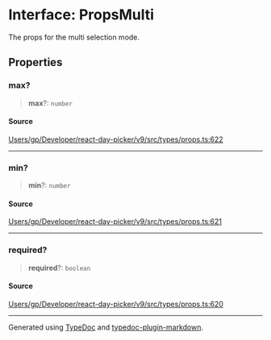 # Interface: PropsMulti

The props for the multi selection mode.

## Properties

### max?

> **max**?: `number`

#### Source

[Users/gp/Developer/react-day-picker/v9/src/types/props.ts:622](https://github.com/gpbl/react-day-picker/blob/005599683/src/types/props.ts#L622)

***

### min?

> **min**?: `number`

#### Source

[Users/gp/Developer/react-day-picker/v9/src/types/props.ts:621](https://github.com/gpbl/react-day-picker/blob/005599683/src/types/props.ts#L621)

***

### required?

> **required**?: `boolean`

#### Source

[Users/gp/Developer/react-day-picker/v9/src/types/props.ts:620](https://github.com/gpbl/react-day-picker/blob/005599683/src/types/props.ts#L620)

***

Generated using [TypeDoc](https://typedoc.org) and [typedoc-plugin-markdown](https://typedoc-plugin-markdown.org).
